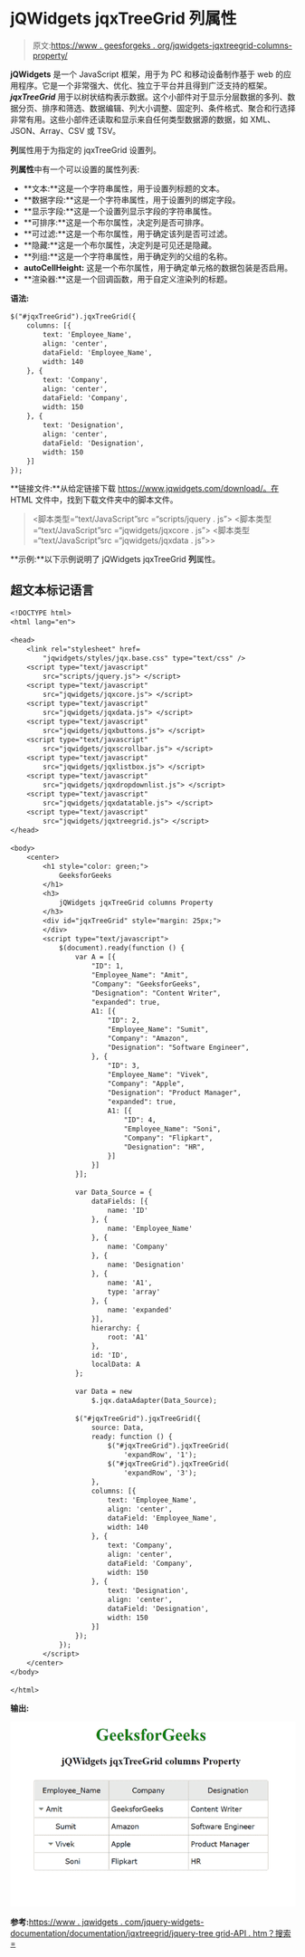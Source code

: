 # jQWidgets jqxTreeGrid 列属性

> 原文:[https://www . geesforgeks . org/jqwidgets-jqxtreegrid-columns-property/](https://www.geeksforgeeks.org/jqwidgets-jqxtreegrid-columns-property/)

**jQWidgets** 是一个 JavaScript 框架，用于为 PC 和移动设备制作基于 web 的应用程序。它是一个非常强大、优化、独立于平台并且得到广泛支持的框架。 ***jqxTreeGrid*** 用于以树状结构表示数据。这个小部件对于显示分层数据的多列、数据分页、排序和筛选、数据编辑、列大小调整、固定列、条件格式、聚合和行选择非常有用。这些小部件还读取和显示来自任何类型数据源的数据，如 XML、JSON、Array、CSV 或 TSV。

**列**属性用于为指定的 jqxTreeGrid 设置列。

**列属性**中有一个可以设置的属性列表:

*   **文本:**这是一个字符串属性，用于设置列标题的文本。
*   **数据字段:**这是一个字符串属性，用于设置列的绑定字段。
*   **显示字段:**这是一个设置列显示字段的字符串属性。
*   **可排序:**这是一个布尔属性，决定列是否可排序。
*   **可过滤:**这是一个布尔属性，用于确定该列是否可过滤。
*   **隐藏:**这是一个布尔属性，决定列是可见还是隐藏。
*   **列组:**这是一个字符串属性，用于确定列的父组的名称。
*   **autoCellHeight:** 这是一个布尔属性，用于确定单元格的数据包装是否启用。
*   **渲染器:**这是一个回调函数，用于自定义渲染列的标题。

**语法:**

```
$("#jqxTreeGrid").jqxTreeGrid({
    columns: [{
        text: 'Employee_Name',
        align: 'center',
        dataField: 'Employee_Name',
        width: 140
    }, {
        text: 'Company',
        align: 'center',
        dataField: 'Company',
        width: 150
    }, {
        text: 'Designation',
        align: 'center',
        dataField: 'Designation',
        width: 150
    }]
});
```

**链接文件:**从给定链接下载 https://www.jqwidgets.com/download/。在 HTML 文件中，找到下载文件夹中的脚本文件。

> <link rel="”stylesheet”" href="”jqwidgets/styles/jqx.base.css”" type="”text/css”">
> <脚本类型=“text/JavaScript”src =“scripts/jquery . js”></脚本>
> <脚本类型=“text/JavaScript”src =“jqwidgets/jqxcore . js”></脚本>
> <脚本类型=“text/JavaScript”src =“jqwidgets/jqxdata . js”>>

**示例:**以下示例说明了 jQWidgets jqxTreeGrid **列**属性。

## 超文本标记语言

```
<!DOCTYPE html>
<html lang="en">

<head>
    <link rel="stylesheet" href=
        "jqwidgets/styles/jqx.base.css" type="text/css" />
    <script type="text/javascript" 
        src="scripts/jquery.js"> </script>
    <script type="text/javascript" 
        src="jqwidgets/jqxcore.js"> </script>
    <script type="text/javascript" 
        src="jqwidgets/jqxdata.js"> </script>
    <script type="text/javascript" 
        src="jqwidgets/jqxbuttons.js"> </script>
    <script type="text/javascript" 
        src="jqwidgets/jqxscrollbar.js"> </script>
    <script type="text/javascript" 
        src="jqwidgets/jqxlistbox.js"> </script>
    <script type="text/javascript" 
        src="jqwidgets/jqxdropdownlist.js"> </script>
    <script type="text/javascript" 
        src="jqwidgets/jqxdatatable.js"> </script>
    <script type="text/javascript" 
        src="jqwidgets/jqxtreegrid.js"> </script>
</head>

<body>
    <center>
        <h1 style="color: green;">
            GeeksforGeeks
        </h1>
        <h3>
            jQWidgets jqxTreeGrid columns Property
        </h3>
        <div id="jqxTreeGrid" style="margin: 25px;">
        </div>
        <script type="text/javascript">
            $(document).ready(function () {
                var A = [{
                    "ID": 1,
                    "Employee_Name": "Amit",
                    "Company": "GeeksforGeeks",
                    "Designation": "Content Writer",
                    "expanded": true,
                    A1: [{
                        "ID": 2,
                        "Employee_Name": "Sumit",
                        "Company": "Amazon",
                        "Designation": "Software Engineer",
                    }, {
                        "ID": 3,
                        "Employee_Name": "Vivek",
                        "Company": "Apple",
                        "Designation": "Product Manager",
                        "expanded": true,
                        A1: [{
                            "ID": 4,
                            "Employee_Name": "Soni",
                            "Company": "Flipkart",
                            "Designation": "HR",
                        }]
                    }]
                }];

                var Data_Source = {
                    dataFields: [{
                        name: 'ID'
                    }, {
                        name: 'Employee_Name'
                    }, {
                        name: 'Company'
                    }, {
                        name: 'Designation'
                    }, {
                        name: 'A1',
                        type: 'array'
                    }, {
                        name: 'expanded'
                    }],
                    hierarchy: {
                        root: 'A1'
                    },
                    id: 'ID',
                    localData: A
                };

                var Data = new
                    $.jqx.dataAdapter(Data_Source);

                $("#jqxTreeGrid").jqxTreeGrid({
                    source: Data,
                    ready: function () {
                        $("#jqxTreeGrid").jqxTreeGrid(
                            'expandRow', '1');
                        $("#jqxTreeGrid").jqxTreeGrid(
                            'expandRow', '3');
                    },
                    columns: [{
                        text: 'Employee_Name',
                        align: 'center',
                        dataField: 'Employee_Name',
                        width: 140
                    }, {
                        text: 'Company',
                        align: 'center',
                        dataField: 'Company',
                        width: 150
                    }, {
                        text: 'Designation',
                        align: 'center',
                        dataField: 'Designation',
                        width: 150
                    }]
                });
            });
        </script>
    </center>
</body>

</html>
```

**输出:**

![](img/19055e37df5fbb6d07a21f03e333c792.png)

**参考:**[https://www . jqwidgets . com/jquery-widgets-documentation/documentation/jqxtreegrid/jquery-tree grid-API . htm？搜索=](https://www.jqwidgets.com/jquery-widgets-documentation/documentation/jqxtreegrid/jquery-treegrid-api.htm?search=)
